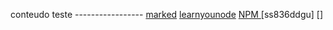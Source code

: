 conteudo teste -----------------
[marked](https://github.com/markedjs/marked)
[learnyounode](https://github.com/workshopper/learnyounode)
[NPM ](https://docs.npmjs.com/getting-started/what-is-npm)
[ss836ddgu]
[]